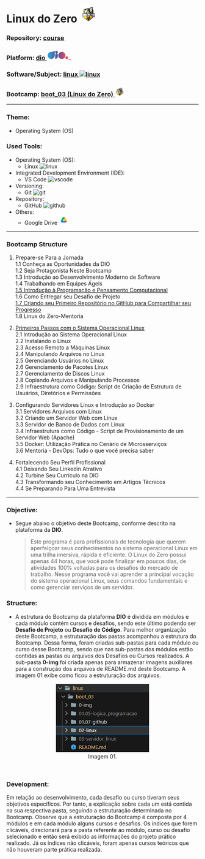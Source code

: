 # Linux do Zero   <img src="./0-aux/logo_boot.png" alt="boot_03" width="auto" height="45">

### Repository: [course](../../../)   
### Platform: <a href="../../">dio   <img src="https://github.com/PedroHeeger/main/blob/main/0-aux/logos/plataforma/dio.jpeg" alt="dio" width="auto" height="25"></a>   
### Software/Subject: <a href="../">linux   <img src="https://cdn.jsdelivr.net/gh/devicons/devicon/icons/linux/linux-original.svg" alt="linux" width="auto" height="25"></a>
### Bootcamp: <a href="./">boot_03 (Linux do Zero)   <img src="./0-aux/logo_boot.png" alt="boot_03" width="auto" height="25"></a>

---

### Theme:
- Operating System (OS)

### Used Tools:
- Operating System (OS): 
  - Linux   <img src="https://cdn.jsdelivr.net/gh/devicons/devicon/icons/linux/linux-original.svg" alt="linux" width="auto" height="25">
- Integrated Development Environment (IDE):
  - VS Code   <img src="https://cdn.jsdelivr.net/gh/devicons/devicon/icons/vscode/vscode-original.svg" alt="vscode" width="auto" height="25">
- Versioning: 
  - Git   <img src="https://cdn.jsdelivr.net/gh/devicons/devicon/icons/git/git-original.svg" alt="git" width="auto" height="25">
- Repository:
  - GitHub   <img src="https://cdn.jsdelivr.net/gh/devicons/devicon/icons/github/github-original.svg" alt="github" width="auto" height="25">
- Others:
  - Google Drive <img src="https://github.com/PedroHeeger/main/blob/main/0-aux/logos/software/google_drive.png" width="auto" height="25">

---

### Bootcamp Structure
1) Prepare-se Para a Jornada   
  1.1 Conheça as Oportunidades da DIO   
  1.2 Seja Protagonista Neste Bootcamp   
  1.3 Introdução ao Desenvolvimento Moderno de Software   
  1.4 Trabalhando em Equipes Ágeis   
  [1.5 Introdução à Programação e Pensamento Computacional](./01.05-logica_programacao/)   
  1.6 Como Entregar seu Desafio de Projeto   
  [1.7 Criando seu Primeiro Repositório no GitHub para Compartilhar seu Progresso](./01.07-github)   
  1.8 Linux do Zero-Mentoria   

2) [Primeiros Passos com o Sistema Operacional Linux](./02-linux/)   
  2.1 Introdução ao Sistema Operacional Linux   
  2.2 Instalando o Linux   
  2.3 Acesso Remoto a Máquinas Linux   
  2.4 Manipulando Arquivos no Linux   
  2.5 Gerenciando Usuários no Linux   
  2.6 Gerenciamento de Pacotes Linux   
  2.7 Gerenciamento de Discos Linux   
  2.8 Copiando Arquivos e Manipulando Processos   
  2.9 Infraestrutura como Código: Script de Criação de Estrutura de Usuários, Diretórios e Permissões   

3) Configurando Servidores Linux e Introdução ao Docker   
  3.1 Servidores Arquivos com Linux   
  3.2 Criando um Servidor Web com Linux   
  3.3 Servidor de Banco de Dados com Linux   
  3.4 Infraestrutura como Código - Script de Provisionamento de um Servidor Web (Apache)   
  3.5 Docker: Utilização Prática no Cenário de Microsserviços   
  3.6 Mentoria - DevOps: Tudo o que você precisa saber   

4) Fortalecendo Seu Perfil Profissional   
  4.1 Deixando Seu Linkedin Atrativo   
  4.2 Turbine Seu Currículo na DIO   
  4.3 Transformando seu Conhecimento em Artigos Técnicos   
  4.4 Se Preparando Para Uma Entrevista   

---

### Objective:
- Segue abaixo o objetivo deste Bootcamp, conforme descrito na plataforma da **DIO**.
  
  >Este programa é para profissionais de tecnologia que querem aperfeiçoar seus conhecimentos no sistema operacional Linux em uma trilha imersiva, rápida e eficiente. O Linux do Zero possui apenas 44 horas, que você pode finalizar em poucos dias, de atividades 100% voltadas para os desafios do mercado de trabalho. Nesse programa você vai aprender a principal vocação do sistema operacional Linux, seus comandos fundamentais e como gerenciar serviços de um servidor.

### Structure:
- A estrutura do Bootcamp da plataforma **DIO** é dividida em módulos e cada módulo contém cursos e desafios, sendo este último podendo ser **Desafio de Projeto** ou **Desafio de Código**. Para melhor organização deste Bootcamp, a estruturação das pastas acompanhou a estrutura do Bootcamp. Dessa forma, foram criadas sub-pastas para cada módulo ou curso desse Bootcamp, sendo que nas sub-pastas dos módulos estão contidas as pastas ou arquivos dos Desafios ou Cursos realizados. A sub-pasta **0-img** foi criada apenas para armazenar imagens auxiliares para a construção dos arquivos de README.md deste Bootcamp. A imagem 01 exibe como ficou a estruturação dos arquivos.

<div align="Center"><figure>
    <img src="./0-aux/img01.PNG" alt="img01"><br>
    <figcaption>Imagem 01.</figcaption>
</figure></div><br>

### Development:
Em relação ao desenvolvimento, cada desafio ou curso tiveram seus objetivos específicos. Por tanto, a explicação sobre cada um está contida na sua respectiva pasta, seguindo a estruturação determinada no Bootcamp. Observe que a estruturação do Bootcamp é composta por 4 módulos e em cada módulo alguns cursos e desafios. Os índices que forem clicáveis, direcionará para a pasta referente ao módulo, curso ou desafio selecionado e então será exibido as informações do projeto prático realizado. Já os índices não clicáveis, foram apenas cursos teóricos que não houveram parte prática realizada.